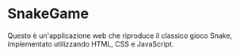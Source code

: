 # SnakeGame
Questo è un'applicazione web che riproduce il classico gioco Snake, implementato utilizzando HTML, CSS e JavaScript.

